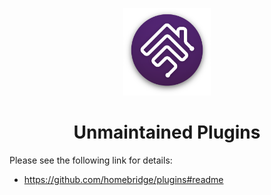 <p align="center">
  <a href="https://github.com/homebridge/homebridge"><img src="https://raw.githubusercontent.com/homebridge/branding/latest/logos/homebridge-color-round-stylized.png" height="140"></a>
</p>

<span align="center">

# Unmaintained Plugins

</span>

Please see the following link for details:

- https://github.com/homebridge/plugins#readme
